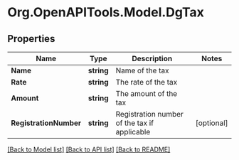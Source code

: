 # Org.OpenAPITools.Model.DgTax

## Properties

Name | Type | Description | Notes
------------ | ------------- | ------------- | -------------
**Name** | **string** | Name of the tax | 
**Rate** | **string** | The rate of the tax | 
**Amount** | **string** | The amount of the tax | 
**RegistrationNumber** | **string** | Registration number of the tax if applicable | [optional] 

[[Back to Model list]](../README.md#documentation-for-models) [[Back to API list]](../README.md#documentation-for-api-endpoints) [[Back to README]](../README.md)

